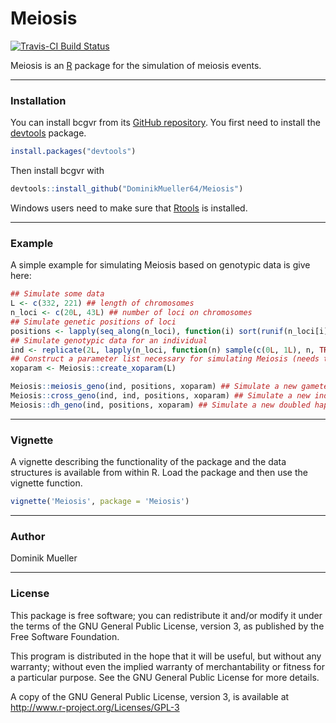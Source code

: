 Meiosis
======
[![Travis-CI Build Status](https://travis-ci.org/DominikMueller64/Meiosis.svg?branch=master)](https://travis-ci.org/DominikMueller64/Meiosis)

Meiosis is an [R](http://www.r-project.org) package for the simulation of meiosis events.

---

### Installation

You can install bcgvr from its [GitHub repository](http://github.com/DominikMueller64/Meiosis).
You first need to install the [devtools](https://github.com/hadley/devtools) package.

```r
install.packages("devtools")
```

Then install bcgvr with 

```r
devtools::install_github("DominikMueller64/Meiosis")
```

Windows users need to make sure that [Rtools](https://cran.r-project.org/bin/windows/Rtools/)
is installed.

---

### Example

A simple example for simulating Meiosis based on genotypic data is give here:

```r
## Simulate some data
L <- c(332, 221) ## length of chromosomes
n_loci <- c(20L, 43L) ## number of loci on chromosomes
## Simulate genetic positions of loci
positions <- lapply(seq_along(n_loci), function(i) sort(runif(n_loci[i], 0, L[i])))
## Simulate genotypic data for an individual
ind <- replicate(2L, lapply(n_loci, function(n) sample(c(0L, 1L), n, TRUE)), simplify = FALSE)
## Construct a parameter list necessary for simulating Meiosis (needs to be done once)
xoparam <- Meiosis::create_xoparam(L)

Meiosis::meiosis_geno(ind, positions, xoparam) ## Simulate a new gamete
Meiosis::cross_geno(ind, ind, positions, xoparam) ## Simulate a new individual
Meiosis::dh_geno(ind, positions, xoparam) ## Simulate a new doubled haploid
```

---

### Vignette

A vignette describing the functionality of the package and the data structures
is available from within R. Load the package and then use the vignette function.

```r
vignette('Meiosis', package = 'Meiosis')
```

---

### Author

Dominik Mueller

---

### License

This package is free software; you can redistribute it and/or modify it
under the terms of the GNU General Public License, version 3, as
published by the Free Software Foundation.

This program is distributed in the hope that it will be useful, but
without any warranty; without even the implied warranty of
merchantability or fitness for a particular purpose.  See the GNU
General Public License for more details.

A copy of the GNU General Public License, version 3, is available at
<http://www.r-project.org/Licenses/GPL-3>

